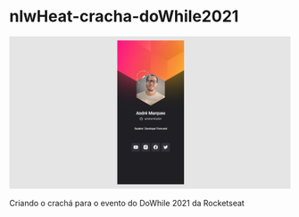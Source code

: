 # nlwHeat-cracha-doWhile2021

![Design Crachá Preview](./images/stage.jpg)

Criando o crachá para o evento do DoWhile 2021 da Rocketseat
